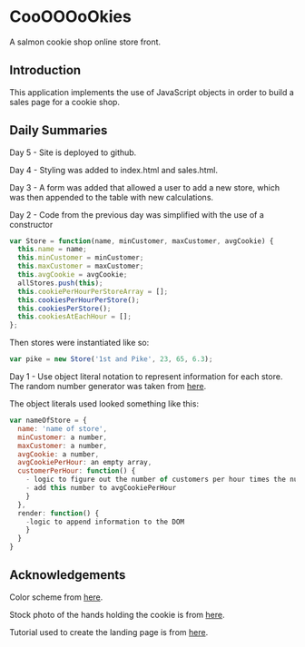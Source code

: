 # CooOOOoOkies
A salmon cookie shop online store front.

## Introduction
This application implements the use of JavaScript objects in order to build a sales page for a cookie shop.

## Daily Summaries
Day 5 - Site is deployed to github.

Day 4 - Styling was added to index.html and sales.html.  

Day 3 - A form was added that allowed a user to add a new store, which was then appended to the table with new calculations.

Day 2 - Code from the previous day was simplified with the use of a constructor
```javascript
var Store = function(name, minCustomer, maxCustomer, avgCookie) {
  this.name = name;
  this.minCustomer = minCustomer;
  this.maxCustomer = maxCustomer;
  this.avgCookie = avgCookie;
  allStores.push(this);
  this.cookiePerHourPerStoreArray = [];
  this.cookiesPerHourPerStore();
  this.cookiesPerStore();
  this.cookiesAtEachHour = [];
};
```
Then stores were instantiated like so:
```javascript
var pike = new Store('1st and Pike', 23, 65, 6.3);
```

Day 1 - Use object literal notation to represent information for each store.  The random number generator was taken from [here](https://developer.mozilla.org/en-US/docs/Web/JavaScript/Reference/Global_Objects/Math/random).

The object literals used looked something like this:
```javascript
var nameOfStore = {
  name: 'name of store',
  minCustomer: a number,
  maxCustomer: a number,
  avgCookie: a number,
  avgCookiePerHour: an empty array,
  customerPerHour: function() {
    - logic to figure out the number of customers per hour times the number of average cookie per customer
    - add this number to avgCookiePerHour
    }
  },
  render: function() {
    -logic to append information to the DOM
    }
  }
}
```

## Acknowledgements
Color scheme from [here](https://coolors.co/c9cba3-ffe1a8-e26d5c-723d46-472d30). 

Stock photo of the hands holding the cookie is from [here](https://www.pexels.com/search/cookies/). 

Tutorial used to create the landing page is from [here](https://www.youtube.com/watch?time_continue=1484&v=Y5SHm53WFEk).
